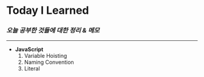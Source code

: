 # Today I Learned #

### _오늘 공부한 것들에 대한 정리 & 메모_ ###

------------
+ **JavaScript**
  1) Variable Hoisting
  2) Naming Convention
  3) Literal
